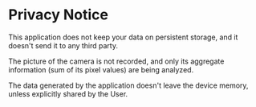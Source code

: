 # Privacy Notice

This application does not keep your data on persistent storage, and it doesn't send it to any third party.

The picture of the camera is not recorded, and only its aggregate information (sum of its pixel values) are being analyzed.

The data generated by the application doesn't leave the device memory, unless explicitly shared by the User.